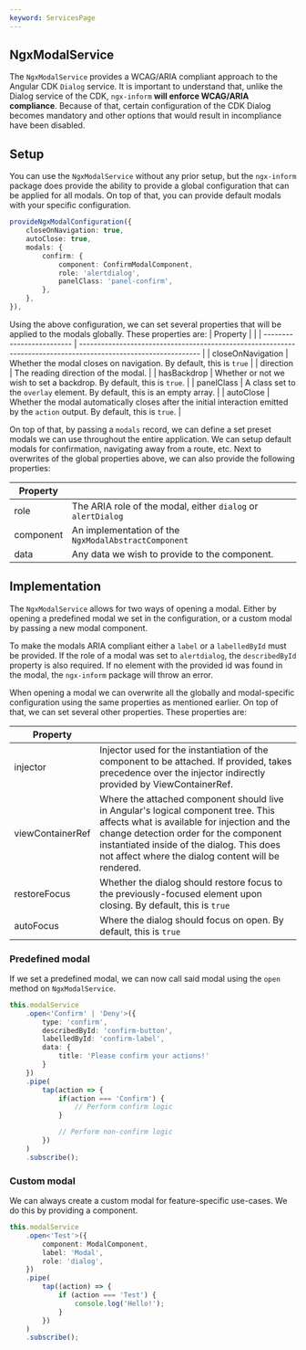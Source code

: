 ```yaml
---
keyword: ServicesPage
---
```


## NgxModalService

The `NgxModalService` provides a WCAG/ARIA compliant approach to the Angular CDK `Dialog` service. It is important to understand that, unlike the Dialog service of the CDK, `ngx-inform` **will enforce WCAG/ARIA compliance**. Because of that, certain configuration of the CDK Dialog becomes mandatory and other options that would result in incompliance have been disabled.

## Setup

You can use the `NgxModalService` without any prior setup, but the `ngx-inform` package does provide the ability to provide a global configuration that can be applied for all modals. On top of that, you can provide default modals with your specific configuration.

```ts
provideNgxModalConfiguration({
	closeOnNavigation: true,
	autoClose: true,
	modals: {
		confirm: {
			component: ConfirmModalComponent,
			role: 'alertdialog',
			panelClass: 'panel-confirm',
		},
	},
}),
```

Using the above configuration, we can set several properties that will be applied to the modals globally. These properties are:
| Property                  |                                                                                                                                  |
| ------------------------- | ---------------------------------------------------------------------------------------------------------------                  |
| closeOnNavigation         | Whether the modal closes on navigation. By default, this is `true`                                                               |
| direction                 | The reading direction of the modal.                                                                                              |
| hasBackdrop               | Whether or not we wish to set a backdrop. By default, this is `true`.                                                            |
| panelClass                | A class set to the `overlay` element. By default, this is an empty array.                                                        |
| autoClose                 | Whether the modal automatically closes after the initial interaction emitted by the `action` output. By default, this is `true`. |

On top of that, by passing a `modals` record, we can define a set preset modals we can use throughout the entire application. We can setup default modals for confirmation, navigating away from a route, etc. Next to overwrites of the global properties above, we can also provide the following properties:

| Property  |                                                              |
| --------- | ------------------------------------------------------------ |
| role      | The ARIA role of the modal, either `dialog` or `alertDialog` |
| component | An implementation of the `NgxModalAbstractComponent`         |
| data      | Any data we wish to provide to the component.                |

## Implementation

The `NgxModalService` allows for two ways of opening a modal. Either by opening a predefined modal we set in the configuration, or a custom modal by passing a new modal component.

To make the modals ARIA compliant either a `label` or a `labelledById` must be provided. If the role of a modal was set to `alertdialog`, the `describedById` property is also required. If no element with the provided id was found in the modal, the `ngx-inform` package will throw an error.

When opening a modal we can overwrite all the globally and modal-specific configuration using the same properties as mentioned earlier. On top of that, we can set several other properties. These properties are:

| Property         |                                                                                                                                                                                                                                                                                |
| ---------------- | ------------------------------------------------------------------------------------------------------------------------------------------------------------------------------------------------------------------------------------------------------------------------------ |
| injector         | Injector used for the instantiation of the component to be attached. If provided, takes precedence over the injector indirectly provided by ViewContainerRef.                                                                                                                  |
| viewContainerRef | Where the attached component should live in Angular's logical component tree. This affects what is available for injection and the change detection order for the component instantiated inside of the dialog. This does not affect where the dialog content will be rendered. |
| restoreFocus     | Whether the dialog should restore focus to the previously-focused element upon closing. By default, this is `true`                                                                                                                                                             |
| autoFocus        | Where the dialog should focus on open. By default, this is `true`                                                                                                                                                                                                              |

### Predefined modal

If we set a predefined modal, we can now call said modal using the `open` method on `NgxModalService`.

```ts
this.modalService
	.open<'Confirm' | 'Deny'>({
		type: 'confirm',
		describedById: 'confirm-button',
		labelledById: 'confirm-label',
		data: {
			title: 'Please confirm your actions!'
		}
	})
	.pipe(
		tap(action => {
			if(action === 'Confirm') {
				// Perform confirm logic
			}

			// Perform non-confirm logic
		})
	)
	.subscribe();
```
### Custom modal

We can always create a custom modal for feature-specific use-cases. We do this by providing a component.

```ts
this.modalService
	.open<'Test'>({
		component: ModalComponent,
		label: 'Modal',
		role: 'dialog',
	})
	.pipe(
		tap((action) => {
			if (action === 'Test') {
				console.log('Hello!');
			}
		})
	)
	.subscribe();
```
